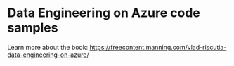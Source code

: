 # Data Engineering on Azure code samples

Learn more about the book: https://freecontent.manning.com/vlad-riscutia-data-engineering-on-azure/
